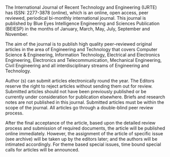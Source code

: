 The International Journal of Recent Technology and Engineering (IJRTE) has ISSN: 2277-3878 (online), which is an online, open access, peer reviewed, periodical bi-monthly international journal. This journal is published by Blue Eyes Intelligence Engineering and Sciences Publication (BEIESP) in the months of January, March, May, July, September and November.

The aim of the journal is to publish high quality peer–reviewed original articles in the area of Engineering and Technology that covers Computer Science & Engineering, Information Technology, Electrical and Electronics Engineering, Electronics and Telecommunication, Mechanical Engineering, Civil Engineering and all interdisciplinary streams of Engineering and Technology. 

Author (s) can submit articles electronically round the year. The Editors reserve the right to reject articles without sending them out for review. Submitted articles should not have been previously published or be currently under consideration for publication elsewhere. Briefs and research notes are not published in this journal. Submitted articles must be within the scope of the journal. All articles go through a double-blind peer review process. 

After the final acceptance of the article, based upon the detailed review process and submission of required documents, the article will be published online immediately. However, the assignment of the article of specific issue (see archive) will be taken up by the editors later; and the authors will be intimated accordingly. For theme based special issues, time bound special calls for articles will be announced.
